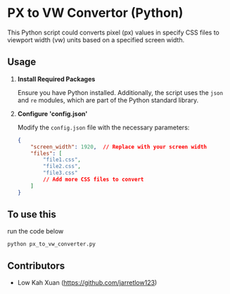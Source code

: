 # PX to VW Convertor (Python)

This Python script could converts pixel (px) values in specify CSS files to viewport width (vw) units based on a specified screen width.

## Usage

1. **Install Required Packages**

   Ensure you have Python installed. Additionally, the script uses the `json` and `re` modules, which are part of the Python standard library.

2. **Configure 'config.json'**

   Modify the `config.json` file with the necessary parameters:
   ```json
   {
       "screen_width": 1920,  // Replace with your screen width
       "files": [
           "file1.css",
           "file2.css",
           "file3.css"
           // Add more CSS files to convert
       ]
   }

## To use this

run the code below 
```
python px_to_vw_converter.py
```

## Contributors

- Low Kah Xuan (https://github.com/jarretlow123)
